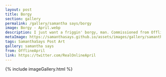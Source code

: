 ```yaml
---
layout: post
title: Borgy
section: gallery
permalink: /gallery/samantha says/borgy
image: Borgy - April.webp
description: I just want a friggin' borgy, man. Commissioned from OfflineApril.
metaImage: https://samanthasays.github.io/assets/images/gallery/samantha says/Borgy - April.webp
tags: SamanthaSays Post Art
gallery: samantha says
from: OfflineApril
link: https://twitter.com/RealOnlineApril
---
```

{% include imageGallery.html %}